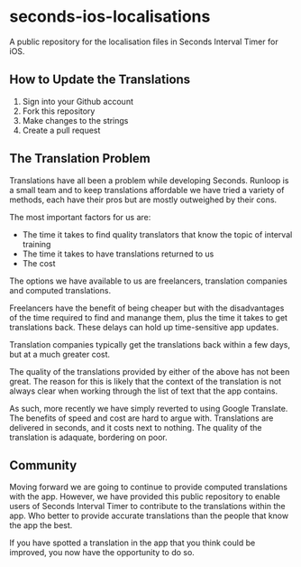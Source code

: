 # seconds-ios-localisations
A public repository for the localisation files in Seconds Interval Timer for iOS.

## How to Update the Translations

1. Sign into your Github account
2. Fork this repository
3. Make changes to the strings
4. Create a pull request

## The Translation Problem

Translations have all been a problem while developing Seconds. Runloop is a small team and to keep translations affordable we have tried a variety of methods, each have their pros but are mostly outweighed by their cons.

The most important factors for us are:
- The time it takes to find quality translators that know the topic of interval training
- The time it takes to have translations returned to us
- The cost

The options we have available to us are freelancers, translation companies and computed translations.

Freelancers have the benefit of being cheaper but with the disadvantages of the time required to find and manange them, plus the time it takes to get translations back. These delays can hold up time-sensitive app updates.

Translation companies typically get the translations back within a few days, but at a much greater cost.

The quality of the translations provided by either of the above has not been great. The reason for this is likely that the context of the translation is not always clear when working through the list of text that the app contains.

As such, more recently we have simply reverted to using Google Translate. The benefits of speed and cost are hard to argue with. Translations are delivered in seconds, and it costs next to nothing. The quality of the translation is adaquate, bordering on poor. 

## Community

Moving forward we are going to continue to provide computed translations with the app. However, we have provided this public repository to enable users of Seconds Interval Timer to contribute to the translations within the app. Who better to provide accurate translations than the people that know the app the best. 

If you have spotted a translation in the app that you think could be improved, you now have the opportunity to do so.
